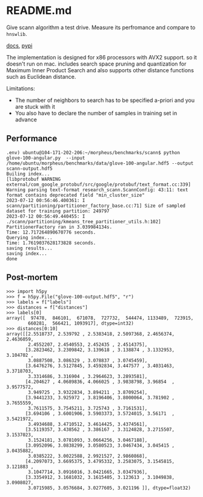 # README.md

Give scann algorithm a test drive. Measure its perfromance and compare to `hnswlib`.

[docs](https://github.com/google-research/google-research/blob/master/scann/docs/algorithms.md), [pypi](https://pypi.org/project/scann/)

The implementation is designed for x86 processors with AVX2 support. so it doesn't run on mac. includes search space pruning and quantization for Maximum Inner Product Search and also supports other distance functions such as Euclidean distance.

Limitations:

- The number of neighbors to search has to be specified a-priori and you are stuck with it
- You also have to declare the number of samples in training set in advance

## Performance

```
.env) ubuntu@104-171-202-206:~/morpheus/benchmarks/scann$ python glove-100-angular.py  --input /home/ubuntu/morpheus/benchmarks/data/glove-100-angular.hdf5 --output scann-output.hdf5
Builing index...
[libprotobuf WARNING external/com_google_protobuf/src/google/protobuf/text_format.cc:339] Warning parsing text-format research_scann.ScannConfig: 43:11: text format contains deprecated field "min_cluster_size"
2023-07-12 00:56:46.400361: I scann/partitioning/partitioner_factory_base.cc:71] Size of sampled dataset for training partition: 249797
2023-07-12 00:56:49.440455: I ./scann/partitioning/kmeans_tree_partitioner_utils.h:102] PartitionerFactory ran in 3.039984134s.
Time: 12.717264890670776 seconds.
Querying index...
Time: 1.7619037628173828 seconds.
saving results...
saving index...
done
```

## Post-mortem

```
>>> import h5py
>>> f = h5py.File("glove-100-output.hdf5", "r")
>>> labels = f["labels"]
>>> distances = f["distances"]
>>> labels[0]
array([  97478,  846101,  671078,  727732,  544474, 1133489,  723915,
        660281,  566421, 1093917], dtype=int32)
>>> distances[0:10]
array([[2.5518737, 2.539792 , 2.5383418, 2.5097368, 2.4656374, 2.4636059,
        2.4552207, 2.4540553, 2.452435 , 2.4514375],
       [3.2823462, 3.2309842, 3.139618 , 3.138874 , 3.1332953, 3.104702 ,
        3.0887508, 3.086329 , 3.078837 , 3.0745459],
       [3.6476276, 3.5127845, 3.4592834, 3.447577 , 3.4031463, 3.3718703,
        3.3314686, 3.316904 , 3.2964623, 3.2893581],
       [4.204627 , 4.0689836, 4.066025 , 3.9838798, 3.96854  , 3.9577572,
        3.949725 , 3.9322834, 3.894211 , 3.8709254],
       [3.9441233, 3.925972 , 3.8196406, 3.8000064, 3.781902 , 3.7655559,
        3.7611575, 3.7545211, 3.725743 , 3.7161531],
       [3.694106 , 3.6001906, 3.5903373, 3.5724015, 3.56171  , 3.5421972,
        3.4934688, 3.4710512, 3.4614425, 3.4374561],
       [3.5119357, 3.438562 , 3.386167 , 3.3124828, 3.2715507, 3.1537023,
        3.1524181, 3.0781093, 3.0664256, 3.0467188],
       [3.0952096, 3.0838299, 3.0580523, 3.0467434, 3.045415 , 3.0435882,
        3.0385222, 3.0022588, 2.9921527, 2.9860868],
       [4.2097073, 3.6695375, 3.4795332, 3.2583075, 3.1545815, 3.121883 ,
        3.1047714, 3.0916016, 3.0421665, 3.0347936],
       [3.3354912, 3.1681032, 3.1615405, 3.123613 , 3.1049838, 3.0908027,
        3.0715985, 3.0576684, 3.0277605, 3.021196 ]], dtype=float32)
```
